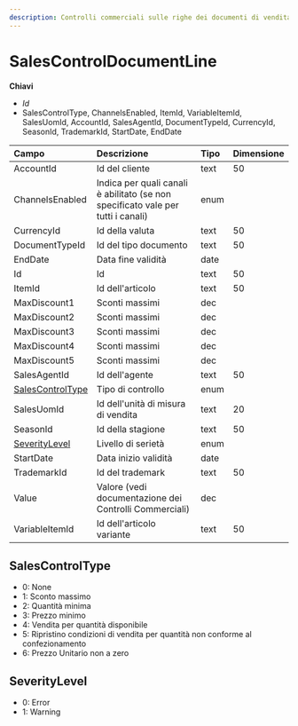 ```yaml
---
description: Controlli commerciali sulle righe dei documenti di vendita
---
```


# SalesControlDocumentLine

**Chiavi**

* _Id_
* SalesControlType, ChannelsEnabled, ItemId, VariableItemId, SalesUomId, AccountId, SalesAgentId, DocumentTypeId, CurrencyId, SeasonId, TrademarkId, StartDate, EndDate

| Campo | Descrizione | Tipo | Dimensione |
| :--- | :--- | :--- | :--- |
| AccountId | Id del cliente | text | 50 |
| ChannelsEnabled | Indica per quali canali è abilitato \(se non specificato vale per tutti i canali\) | enum |  |
| CurrencyId | Id della valuta | text | 50 |
| DocumentTypeId | Id del tipo documento | text | 50 |
| EndDate | Data fine validità | date |  |
| Id | Id | text | 50 |
| ItemId | Id dell'articolo | text | 50 |
| MaxDiscount1 | Sconti massimi | dec |  |
| MaxDiscount2 | Sconti massimi | dec |  |
| MaxDiscount3 | Sconti massimi | dec |  |
| MaxDiscount4 | Sconti massimi | dec |  |
| MaxDiscount5 | Sconti massimi | dec |  |
| SalesAgentId | Id dell'agente | text | 50 |
| [SalesControlType](salescontroldocumentline.md#salescontroltype) | Tipo di controllo | enum |  |
| SalesUomId | Id dell'unità di misura di vendita | text | 20 |
| SeasonId | Id della stagione | text | 50 |
| [SeverityLevel](salescontroldocumentline.md#severitylevel) | Livello di serietà | enum |  |
| StartDate | Data inizio validità | date |  |
| TrademarkId | Id del trademark | text | 50 |
| Value | Valore \(vedi documentazione dei Controlli Commerciali\) | dec |  |
| VariableItemId | Id dell'articolo variante | text | 50 |

## SalesControlType

* 0: None
* 1: Sconto massimo
* 2: Quantità minima
* 3: Prezzo minimo
* 4: Vendita per quantità disponibile
* 5: Ripristino condizioni di vendita per quantità non conforme al confezionamento
* 6: Prezzo Unitario non a zero

## SeverityLevel

* 0: Error
* 1: Warning
